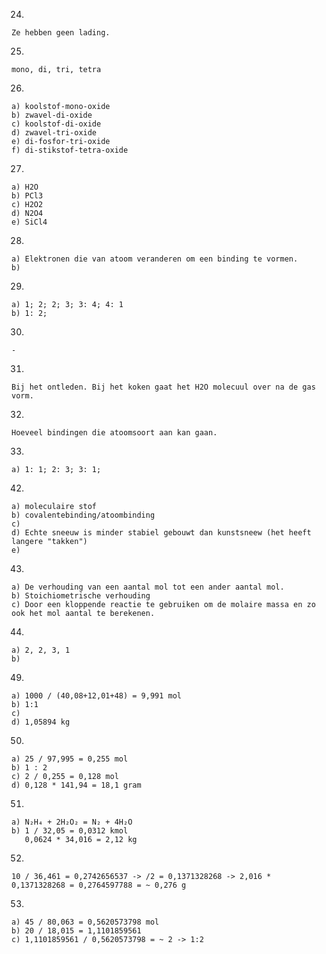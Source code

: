 24. 

    Ze hebben geen lading.

25. 

    mono, di, tri, tetra

26. 

    a) koolstof-mono-oxide
    b) zwavel-di-oxide
    c) koolstof-di-oxide
    d) zwavel-tri-oxide
    e) di-fosfor-tri-oxide
    f) di-stikstof-tetra-oxide

27. 

    a) H2O
    b) PCl3
    c) H2O2
    d) N2O4
    e) SiCl4

28. 

    a) Elektronen die van atoom veranderen om een binding te vormen.
    b) 

29. 

    a) 1; 2; 2; 3; 3: 4; 4: 1
    b) 1: 2; 

30. 

    -

31. 

    Bij het ontleden. Bij het koken gaat het H2O molecuul over na de gas vorm.

32. 

    Hoeveel bindingen die atoomsoort aan kan gaan.

33. 

    a) 1: 1; 2: 3; 3: 1; 

42. 

    a) moleculaire stof
    b) covalentebinding/atoombinding
    c) 
    d) Echte sneeuw is minder stabiel gebouwt dan kunstsneew (het heeft langere "takken")
    e) 

43. 

    a) De verhouding van een aantal mol tot een ander aantal mol.
    b) Stoichiometrische verhouding
    c) Door een kloppende reactie te gebruiken om de molaire massa en zo ook het mol aantal te berekenen.

44. 

    a) 2, 2, 3, 1
    b) 

49. 

    a) 1000 / (40,08+12,01+48) = 9,991 mol
    b) 1:1
    c) 
    d) 1,05894 kg

50. 

    a) 25 / 97,995 = 0,255 mol
    b) 1 : 2
    c) 2 / 0,255 = 0,128 mol
    d) 0,128 * 141,94 = 18,1 gram

51. 

    a) N₂H₄ + 2H₂O₂ = N₂ + 4H₂O
    b) 1 / 32,05 = 0,0312 kmol
       0,0624 * 34,016 = 2,12 kg

52. 

    10 / 36,461 = 0,2742656537 -> /2 = 0,1371328268 -> 2,016 * 0,1371328268 = 0,2764597788 = ~ 0,276 g

53. 

    a) 45 / 80,063 = 0,5620573798 mol
    b) 20 / 18,015 = 1,1101859561
    c) 1,1101859561 / 0,5620573798 = ~ 2 -> 1:2